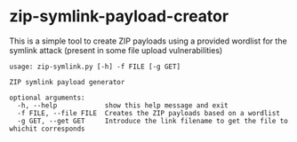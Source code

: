 # zip-symlink-payload-creator
This is a simple tool to create ZIP payloads using a provided wordlist for the symlink attack (present in some file upload vulnerabilities)

```
usage: zip-symlink.py [-h] -f FILE [-g GET]

ZIP symlink payload generator

optional arguments:
  -h, --help            show this help message and exit
  -f FILE, --file FILE  Creates the ZIP payloads based on a wordlist
  -g GET, --get GET     Introduce the link filename to get the file to whichit corresponds
  
```
